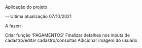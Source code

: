 Aplicação do projeto


-- Ultima atualização 07/10/2021

A fazer:

Criar função 'PAGAMENTOS'
Finalizar detalhes nos inputs de cadastro/editar cadastro/consultas
Adicionar imagem do usuário